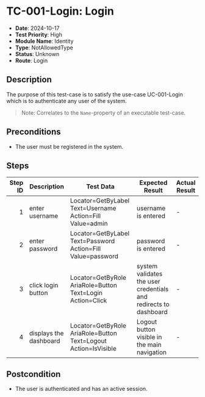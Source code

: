 # TC-001-Login: Login

- **Date**: 2024-10-17
- **Test Priority**: High
- **Module Name**: Identity
- **Type**: NotAllowedType
- **Status**: Unknown
- **Route**: Login

## Description

The purpose of this test-case is to satisfy the use-case UC-001-Login which is to authenticate any user of the system.

> Note: Correlates to the `Name`-property of an executable test-case.

## Preconditions

- The user must be registered in the system.

## Steps

<!-- STEPS:BEGIN -->
| Step ID | Description            | Test Data                                                      | Expected Result                                                  | Actual Result |
| -------:| ---------------------- | -------------------------------------------------------------- | ---------------------------------------------------------------- | ------------- |
| 1       | enter username         | Locator=GetByLabel Text=Username Action=Fill Value=admin       | username is entered                                              | -             |
| 2       | enter password         | Locator=GetByLabel Text=Password Action=Fill Value=password    | password is entered                                              | -             |
| 3       | click login button     | Locator=GetByRole AriaRole=Button Text=Login Action=Click      | system validates the user credentials and redirects to dashboard | -             |
| 4       | displays the dashboard | Locator=GetByRole AriaRole=Button Text=Logout Action=IsVisible | Logout button visible in the main navigation                     | -             |
<!-- STEPS:END -->

## Postcondition

- The user is authenticated and has an active session.
